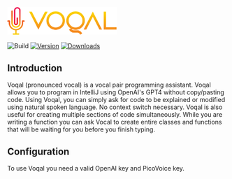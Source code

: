 <img src='.github/media/logo-horizontal-text.svg' width='250'>

![Build](https://github.com/voqal/voqal-plugin/workflows/Build/badge.svg)
[![Version](https://img.shields.io/jetbrains/plugin/v/PLUGIN_ID.svg)](https://plugins.jetbrains.com/plugin/PLUGIN_ID)
[![Downloads](https://img.shields.io/jetbrains/plugin/d/PLUGIN_ID.svg)](https://plugins.jetbrains.com/plugin/PLUGIN_ID)

## Introduction

<!-- Plugin description -->

Voqal (pronounced vocal) is a vocal pair programming assistant.
Voqal allows you to program in IntelliJ using OpenAI's GPT4 without copy/pasting code.
Using Voqal, you can simply ask for code to be explained or modified using natural spoken language.
No context switch necessary. Voqal is also useful for creating multiple sections of code simultaneously.
While you are writing a function you can ask Vocal to create entire classes and functions that will be waiting for you
before you finish typing.

<!-- Plugin description end -->

## Configuration

To use Voqal you need a valid OpenAI key and PicoVoice key.

[template]: https://github.com/JetBrains/intellij-platform-plugin-template

[docs:plugin-description]: https://plugins.jetbrains.com/docs/intellij/plugin-user-experience.html#plugin-description-and-presentation

